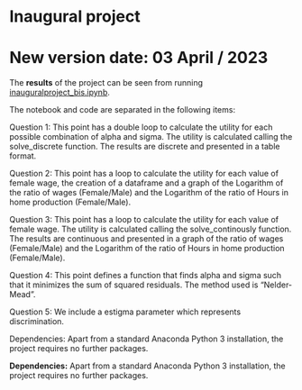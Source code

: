 # Inaugural project

# **New version date: 03 April / 2023**


The **results** of the project can be seen from running [inauguralproject_bis.ipynb](inauguralproject_bis.ipynb).

The notebook and code are separated in the following items:

Question 1: This point has a double loop to calculate the utility for each possible combination of alpha and sigma. The utility is calculated calling the solve_discrete function. The results are discrete and presented in a table format.

Question 2: This point has a loop to calculate the utility for each value of female wage, the creation of a dataframe and a graph of the Logarithm of the ratio of wages (Female/Male) and the Logarithm of the ratio of Hours in home production (Female/Male).

Question 3: This point has a loop to calculate the utility for each value of female wage. The utility is calculated calling the solve_continously function. The results are continuous and presented in a graph of the ratio of wages (Female/Male) and the Logarithm of the ratio of Hours in home production (Female/Male).

Question 4: This point defines a function that finds alpha and sigma such that it minimizes the sum of squared residuals. The method used is “Nelder-Mead”.

Question 5: We include a estigma parameter which represents discrimination.


Dependencies: Apart from a standard Anaconda Python 3 installation, the project requires no further packages.

**Dependencies:** Apart from a standard Anaconda Python 3 installation, the project requires no further packages.

